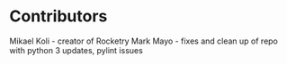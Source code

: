 # Contributors

Mikael Koli - creator of Rocketry
Mark Mayo - fixes and clean up of repo with python 3 updates, pylint issues
